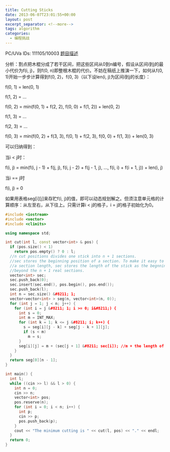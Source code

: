 ```yaml
---
title: Cutting Sticks
date: 2013-06-07T23:01:55+00:00
layout: post
excerpt_separator: <!--more-->
tags: algorithm
categories:
  - 编程挑战
---
```

PC/UVa IDs: 111105/10003 <a href="http://uva.onlinejudge.org/index.php?option=com_onlinejudge&#038;Itemid=8&#038;category=39&#038;page=show_problem&#038;problem=944" target="_blank">题目描述</a>

分析：割点把木棍分成了若干区间，把这些区间从0到n编号，假设从区间i到j的最小代价为f(i, j)，则f(0, n)即整根木棍的代价。不妨在稿纸上推演一下，如何从f(0, 1)开始一步步计算得到f(0, 2)，f(0, 3)（以下设len(i, j)为区间i到j的长度）：
  
f(0, 1) = len(0, 1)
  
f(1, 2) = &#8230;
  
f(0, 2) = min(f(0, 1) + f(2, 2), f(0, 0) + f(1, 2)) + len(0, 2)
  
f(1, 3) = &#8230;
  
f(2, 3) = &#8230;
  
f(0, 3) = min(f(0, 2) + f(3, 3), f(0, 1) + f(2, 3), f(0, 0) + f(1, 3)) + len(0, 3)
  
可以归纳得到：<!--more-->


  
当i < j时：
  
f(i, j) = min(f(i, j - 1) + f(j, j), f(i, j - 2) + f(j - 1, j), ..., f(i, i) + f(i + 1, j)) + len(i, j)
  
当i == j时
  
f(i, j) = 0
  
如果用表格seg\[i\]\[j\]来存贮f(i, j)的值，即可以动态规划解之。但须注意单元格的计算顺序：从左至右，从下往上。只需计算i < j的格子，i = j的格子初始化为0。

```cpp
#include <iostream>
#include <vector>
#include <climits>

using namespace std;

int cut(int l, const vector<int> & pos) {
  if (pos.size() < 1)
    return pos.empty() ? 0 : l;
  //n cut positions divides one stick into n + 1 sections.
  //sec stores the beginning position of a section. To make it easy to calculate
  //a section length, sec stores the length of the stick as the begnning of a section
  //beyond the n + 1 real sections.
  vector<int> sec;
  sec.push_back(0);
  sec.insert(sec.end(), pos.begin(), pos.end());
  sec.push_back(l);
  int n = sec.size() &#8211; 1;
  vector<vector<int> > seg(n, vector<int>(n, 0));
  for (int j = 1; j < n; j++) {
    for (int i = j &#8211; 1; i >= 0; i&#8211;) {
      int s = 0;
      int m = INT_MAX;
      for (int k = 1; k <= j &#8211; i; k++) {
        s = seg[i][j - k] + seg[j - k + 1][j];
        if (s < m)
          m = s;
      }
      seg[i][j] = m + (sec[j + 1] &#8211; sec[i]); //m + the length of sections from i to j
    }
  }
  return seg[0][n - 1];
}

int main() {
  int l;
  while ((cin >> l) && l > 0) {
    int n = 0;
    cin >> n;
    vector<int> pos;
    pos.reserve(n);
    for (int i = 0; i < n; i++) {
      int p;
      cin >> p;
      pos.push_back(p);
    }
    cout << "The minimum cutting is " << cut(l, pos) << "." << endl;
  }
  return 0;
}
```

